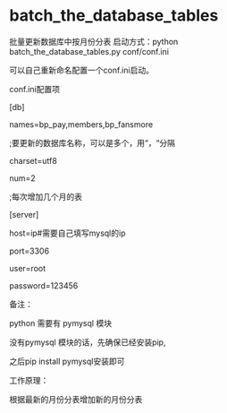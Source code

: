 # batch_the_database_tables
批量更新数据库中按月份分表
启动方式：python batch_the_database_tables.py conf/conf.ini

可以自己重新命名配置一个conf.ini启动。

conf.ini配置项

[db]

names=bp_pay,members,bp_fansmore

;要更新的数据库名称，可以是多个，用“，“分隔

charset=utf8

num=2

;每次增加几个月的表

[server]

host=ip#需要自己填写mysql的ip

port=3306

user=root

password=123456

备注：

python 需要有 pymysql 模块

没有pymysql 模块的话，先确保已经安装pip,

之后pip install pymysql安装即可

工作原理：

根据最新的月份分表增加新的月份分表

